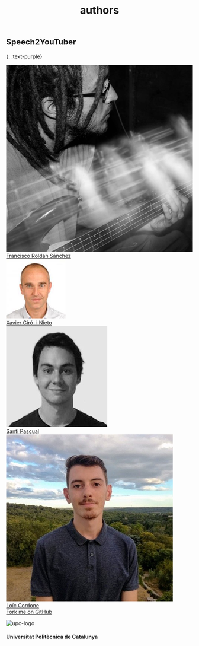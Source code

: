 ﻿---
title: "authors"
bg: white
color: black
style: center
---

## Speech2YouTuber
{: .text-purple}

<div class="author">
    <a href="https://www.linkedin.com/in/francisco-rold%C3%A1n-s%C3%A1nchez-870438113/" target="_blank">
      <div class="authorphoto"><img src="./assets/authors/fran3.jpg"></div>
      <div>Francisco Roldán Sánchez</div>
    </a>
</div>
<div class="author">
    <a href="https://imatge.upc.edu/web/people/xavier-giro" target="_blank">
      <div class="authorphoto"><img src="./assets/authors/XavierGiro.jpg"></div>
      <div>Xavier Giró-i-Nieto</div>
    </a>
</div>

<div class="author">
    <a href="http://www.talp.upc.edu/staff-detail-page-2/58/Santi-Pascual" target="_blank">
      <div class="authorphoto"><img src="./assets/authors/santiPascual.jpg"></div>
      <div>Santi Pascual</div>
    </a>
</div>

<div class="author">
    <a href="https://www.linkedin.com/in/loic-cordone/" target="_blank">
      <div class="authorphoto"><img src="./assets/authors/loicC.jpg"></div>
      <div>Loïc Cordone</div>
    </a>
</div>

<span id="forkongithub">
  <a href="{{ site.source_link }}" class="bg-blue">
    Fork me on GitHub
  </a>
</span>


![upc-logo](https://imatge.upc.edu/web/sites/default/files/UPC-SIMBOL-positiu-p3005%20%281%29.png)

#### Universitat Politècnica de Catalunya

